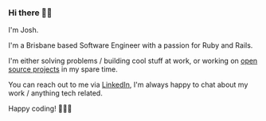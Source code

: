 ### Hi there 👋🏽

I'm Josh.

I'm a Brisbane based Software Engineer with a passion for Ruby and Rails.

I'm either solving problems / building cool stuff at work, or working on [open source projects](https://github.com/users/joshuay03/projects/1/views/1) in my spare time.

You can reach out to me via [LinkedIn](https://www.linkedin.com/in/joshuay03/), I'm always happy to chat about my work / anything tech related.

Happy coding! 👨🏽‍💻
